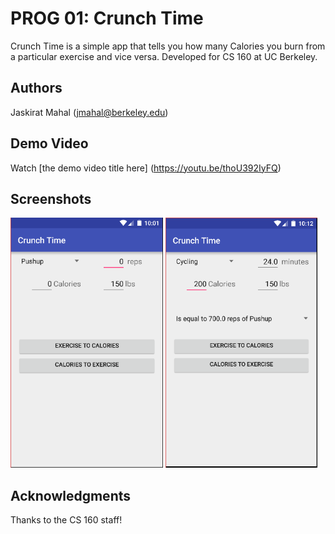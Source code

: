 # PROG 01: Crunch Time

Crunch Time is a simple app that tells you how many Calories you burn from a particular exercise and vice versa. 
Developed for CS 160 at UC Berkeley.

## Authors

Jaskirat Mahal ([jmahal@berkeley.edu](mailto:jmahal@berkeley.edu))

## Demo Video

Watch [the demo video title here] (https://youtu.be/thoU392IyFQ)

## Screenshots

<img src="screenshots/initial.png" height="400" alt="Screenshot"/>
<img src="screenshots/CaltoEx.png" height="400" alt="Screenshot"/>


## Acknowledgments

Thanks to the CS 160 staff!


